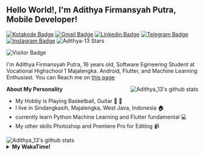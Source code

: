 
## Hello World!, I'm Adithya Firmansyah Putra, Mobile Developer!

[![Kotakode Badge](https://img.shields.io/badge/-Kotakode-green?style=plastic&logo=Kotakode&link=https://kotakode.com/users/527/adithya-13)](https://kotakode.com/users/527/adithya-13)
[![Gmail Badge](https://img.shields.io/badge/-Gmail-white?style=plastic&logo=Gmail&link=mailto:aditputrafirmansyah@gmail.com)](mailto:aditputrafirmansyah@gmail.com)
[![Linkedin Badge](https://img.shields.io/badge/-LinkedIn-blue?style=plastic&logo=Linkedin&link=https://www.linkedin.com/in/aditputrafirmansyah/)](https://www.linkedin.com/in/aditputrafirmansyah/) 
[![Telegram Badge](https://img.shields.io/badge/-Telegram-blue?style=plastic&logo=telegram&link=https://t.me/Adithya_13)](https://t.me/Adithya_13) 
[![Instagram Badge](https://img.shields.io/badge/-Instagram-white?style=plastic&logo=instagram&link=https://www.instagram.com/adithya_firmansyahputra/)](https://www.instagram.com/adithya_firmansyahputra/)
![Adithya-13 Stars](https://img.shields.io/github/stars/Adithya-13?affiliations=OWNER&style=social)

![Visitor Badge](https://visitor-badge.laobi.icu/badge?page_id=Adithya-13.Adithya-13)

I'm Adithya Firmansyah Putra, 16 years old, Software Egineering Student at Vocational Highschool 1 Majalengka. Android, Flutter, and Machine Learning Enthusiast. You can Reach me on [this page](https://msha.ke/adithya_13/)

<img align="right" alt="Adithya_13's github stats" src="https://github-readme-stats.vercel.app/api/top-langs/?username=Adithya-13&theme=radical&show_icons=true&hide_border=true&line_height=24"/>

**About My Personality**

- My Hobby is Playing Basketball, Guitar :basketball: :guitar: 
- I live in Sindangkasih, Majalengka, West Java, Indonesia :house:
- currently learn Python Machine Learning and Flutter fundamental :computer:
- My other skills Photoshop and Premiere Pro for Editing :video_camera:

<img alt="Adithya_13's github stats" src="https://github-readme-stats.vercel.app/api?username=Adithya-13&count_private=true&show_icons=true&hide_border=true&include_all_commits=true&line_height=24&theme=radical"/>

<details>
  <summary><b>My WakaTime!</b></summary>
  <br>
  
  <!--START_SECTION:waka-->
![Lines of code](https://img.shields.io/badge/From%20Hello%20World%20I%27ve%20Written-283095%20lines%20of%20code-blue)

**I'm a Night 🦉** 

```text
🌞 Morning    68 commits     ████░░░░░░░░░░░░░░░░░░░░░   16.31% 
🌆 Daytime    79 commits     ████░░░░░░░░░░░░░░░░░░░░░   18.94% 
🌃 Evening    145 commits    ████████░░░░░░░░░░░░░░░░░   34.77% 
🌙 Night      125 commits    ███████░░░░░░░░░░░░░░░░░░   29.98%

```
📅 **I'm Most Productive on Sunday** 

```text
Monday       57 commits     ███░░░░░░░░░░░░░░░░░░░░░░   13.67% 
Tuesday      34 commits     ██░░░░░░░░░░░░░░░░░░░░░░░   8.15% 
Wednesday    38 commits     ██░░░░░░░░░░░░░░░░░░░░░░░   9.11% 
Thursday     36 commits     ██░░░░░░░░░░░░░░░░░░░░░░░   8.63% 
Friday       67 commits     ████░░░░░░░░░░░░░░░░░░░░░   16.07% 
Saturday     73 commits     ████░░░░░░░░░░░░░░░░░░░░░   17.51% 
Sunday       112 commits    ██████░░░░░░░░░░░░░░░░░░░   26.86%

```


📊 **This Week I Spent My Time On** 

```text
⌚︎ Time Zone: Asia/Bangkok

💬 Programming Languages: 
No Activity Tracked This Week

🔥 Editors: 
No Activity Tracked This Week

💻 Operating System: 
No Activity Tracked This Week

```

**I Mostly Code in Kotlin** 

```text
Kotlin                   19 repos            ███████████████░░░░░░░░░░   61.29% 
Dart                     8 repos             ██████░░░░░░░░░░░░░░░░░░░   25.81% 
Jupyter Notebook         2 repos             █░░░░░░░░░░░░░░░░░░░░░░░░   6.45% 
CSS                      1 repo              ░░░░░░░░░░░░░░░░░░░░░░░░░   3.23% 
HTML                     1 repo              ░░░░░░░░░░░░░░░░░░░░░░░░░   3.23%

```



 Last Updated on 12/06/2021
<!--END_SECTION:waka-->
</details>
